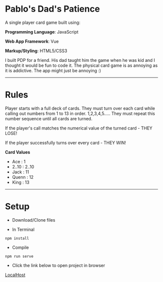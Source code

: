 # Pablo's Dad's Patience

A single player card game built using:

**Programming Language**: JavaScript

**Web App Framework**: Vue

**Markup/Styling**: HTML5/CSS3

I built PDP for a friend. His dad taught him the game when he was kid and I thought it would be fun to code it. The physical card game is as annoying as it is addictive. The app might just be annoying :)

---

# Rules

Player starts with a full deck of cards. They must turn over each card while calling out numbers from 1 to 13 in order. 1,2,3,4,5..... They must repeat this number sequence until all cards are turned.

If the player's call matches the numerical value of the turned card - THEY LOSE!

If the player successfully turns over every card - THEY WIN!

**Card Values**

- Ace : 1
- 2..10 : 2..10
- Jack : 11
- Quenn : 12
- King : 13

---

# Setup

- Download/Clone files

- In Terminal

```
npm install
```

- Compile

```
npm run serve
```

- Click the link below to open project in browser

[LocalHost](http://localhost:8080/)
